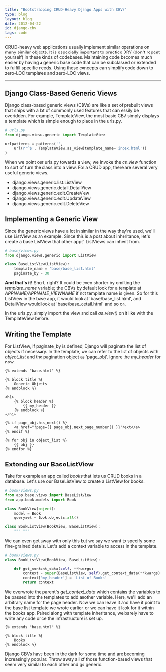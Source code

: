 ```yaml
---
title: "Bootstrapping CRUD-Heavy Django Apps with CBVs"
type: blog
layout: blog
date: 2012-04-22
id: django-cbv
tags: code
---
```


CRUD-heavy web applications usually implement similar operations on many
similar objects. It is especially important to practice DRY (don't repeat
yourself) in these kinds of codebases. Maintaining code becomes much easier
by having a generic base code that can be subclassed or extended to fulfill
specific needs. Using these concepts can simplify code down to zero-LOC
templates and zero-LOC views.

---

## Django Class-Based Generic Views

Django class-based generic views (CBVs) are like a set of prebuilt views
that ships with a lot of commonly used features that can easily be
overidden. For example, TemplateView, the most basic CBV simply displays a
template which is simple enough to place in the urls.py.

```python
# urls.py
from django.views.generic import TemplateView

urlpatterns = patterns('',
    url(r'^$', TemplateView.as_view(template_name='index.html'))
)
```

When we point our urls.py towards a view, we invoke the *as_view* function
to sort of turn the class into a view. For a CRUD app, there are several
very useful generic views.

- django.views.generic.list.ListView
- django.views.generic.detail.DetailView
- django.views.generic.edit.CreateView
- django.views.generic.edit.UpdateView
- django.views.generic.edit.DeleteView

## Implementing a Generic View

Since the generic views have a lot in similar in the way they're used,
we'll use ListView as an example. Since this is a post about inheritance,
let's create a base ListView that other apps' ListViews can inherit from.

```python
# base/views.py
from django.views.generic import ListView

class BaseListView(ListView):
    template_name = 'base/base_list.html'
    paginate_by = 30
```

**And that's it!** Short, right? It could be even shorter by omitting the
*template_name* variable; the CBVs by default look for a template at
*APPNAME/APPNAME_VIEWNAME* if not template name is given. So for this
ListView in the base app, it would look at 'base/base\_list.html', and
DetailView would look at 'base/base\_detail.html' and so on.

In the urls.py, simply import the view and call *as_view()* on it like with
the TemplateView before.

## Writing the Template

For ListView, if paginate\_by is defined, Django will paginate the list of
objects if necessary. In the template, we can refer to the list of objects
with *object\_list* and the pagination object as 'page\_obj'. Ignore the
*my\_header* for now.

```jinja
{% extends "base.html" %}

{% block title %}
    Generic Objects
{% endblock %}

<h1>
    {% block header %}
        {{ my_header }}
    {% endblock %}
</h1>

{% if page_obj.has_next() %}
    <a href="?page={{ page_obj.next_page_number() }}"Next</a>
{% endif %}

{% for obj in object_list %}
    {{ obj }}
{% endfor %}
```

## Extending our BaseListView

Take for example an app called *books* that lets us CRUD books in a
database. Let's use our BaseListView to create a ListView for books.

```python
# book/views.py
from app.base.views import BaseListView
from app.book.models import Book

class BookView(object):
    model = Book
    queryset = Book.objects.all()

class BookListView(BookView, BaseListView):
    """ """
```

We can even get away with only this but we say we want to specify some
fine-grained details.  Let's add a context variable to access in the
template.

```python
# book/views.py
class BookListView(BookView, BaseListView):

    def get_context_data(self, **kwargs:
        context = super(BaseListView, self).get_context_data(**kwargs)
        context['my_header'] = 'List of Books'
        return context
```

We overwrote the parent's *get_context_data* which contains the variables
to be passed into the templates to add another variable. Here, we'll add an
arbitrary name for the page header. Now we can leave it and have it point
to the base list template we wrote earlier, or we can have it look for it
within the books app.  Paired along with template inheritance, we barely
have to write any code once the infrastructure is set up.

```jinja
{% extends "base.html" %}

{% block title %}
    Books
{% endblock %}
```

Django CBVs have been in the dark for some time and are becoming
increasingly popular. Throw away all of those function-based views that
seem very similar to each other and go generic.

